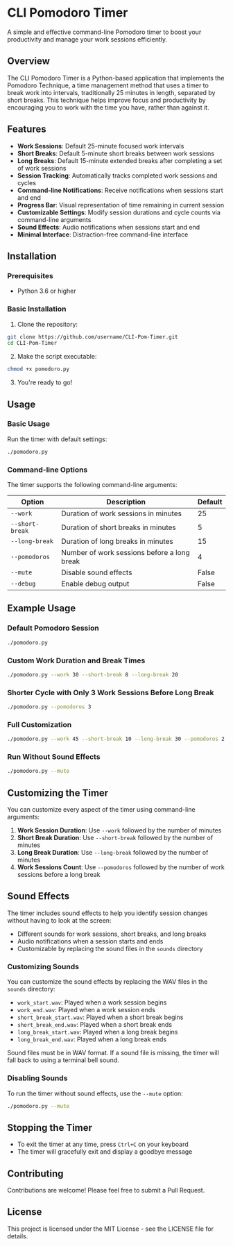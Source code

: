 # CLI Pomodoro Timer

A simple and effective command-line Pomodoro timer to boost your productivity and manage your work sessions efficiently.

## Overview

The CLI Pomodoro Timer is a Python-based application that implements the Pomodoro Technique, a time management method that uses a timer to break work into intervals, traditionally 25 minutes in length, separated by short breaks. This technique helps improve focus and productivity by encouraging you to work with the time you have, rather than against it.

## Features

- **Work Sessions**: Default 25-minute focused work intervals
- **Short Breaks**: Default 5-minute short breaks between work sessions
- **Long Breaks**: Default 15-minute extended breaks after completing a set of work sessions
- **Session Tracking**: Automatically tracks completed work sessions and cycles
- **Command-line Notifications**: Receive notifications when sessions start and end
- **Progress Bar**: Visual representation of time remaining in current session
- **Customizable Settings**: Modify session durations and cycle counts via command-line arguments
- **Sound Effects**: Audio notifications when sessions start and end
- **Minimal Interface**: Distraction-free command-line interface

## Installation

### Prerequisites
- Python 3.6 or higher

### Basic Installation

1. Clone the repository:
```bash
git clone https://github.com/username/CLI-Pom-Timer.git
cd CLI-Pom-Timer
```

2. Make the script executable:
```bash
chmod +x pomodoro.py
```

3. You're ready to go!

## Usage

### Basic Usage

Run the timer with default settings:
```bash
./pomodoro.py
```

### Command-line Options

The timer supports the following command-line arguments:

| Option | Description | Default |
|--------|-------------|---------|
| `--work` | Duration of work sessions in minutes | 25 |
| `--short-break` | Duration of short breaks in minutes | 5 |
| `--long-break` | Duration of long breaks in minutes | 15 |
| `--pomodoros` | Number of work sessions before a long break | 4 |
| `--mute` | Disable sound effects | False |
| `--debug` | Enable debug output | False |

## Example Usage

### Default Pomodoro Session
```bash
./pomodoro.py
```

### Custom Work Duration and Break Times
```bash
./pomodoro.py --work 30 --short-break 8 --long-break 20
```

### Shorter Cycle with Only 3 Work Sessions Before Long Break
```bash
./pomodoro.py --pomodoros 3
```

### Full Customization
```bash
./pomodoro.py --work 45 --short-break 10 --long-break 30 --pomodoros 2
```

### Run Without Sound Effects
```bash
./pomodoro.py --mute
```

## Customizing the Timer

You can customize every aspect of the timer using command-line arguments:

1. **Work Session Duration**: Use `--work` followed by the number of minutes
2. **Short Break Duration**: Use `--short-break` followed by the number of minutes
3. **Long Break Duration**: Use `--long-break` followed by the number of minutes
4. **Work Sessions Count**: Use `--pomodoros` followed by the number of work sessions before a long break

## Sound Effects

The timer includes sound effects to help you identify session changes without having to look at the screen:

- Different sounds for work sessions, short breaks, and long breaks
- Audio notifications when a session starts and ends
- Customizable by replacing the sound files in the `sounds` directory

### Customizing Sounds

You can customize the sound effects by replacing the WAV files in the `sounds` directory:

- `work_start.wav`: Played when a work session begins
- `work_end.wav`: Played when a work session ends
- `short_break_start.wav`: Played when a short break begins
- `short_break_end.wav`: Played when a short break ends
- `long_break_start.wav`: Played when a long break begins
- `long_break_end.wav`: Played when a long break ends

Sound files must be in WAV format. If a sound file is missing, the timer will fall back to using a terminal bell sound.

### Disabling Sounds

To run the timer without sound effects, use the `--mute` option:

```bash
./pomodoro.py --mute
```

## Stopping the Timer

- To exit the timer at any time, press `Ctrl+C` on your keyboard
- The timer will gracefully exit and display a goodbye message

## Contributing

Contributions are welcome! Please feel free to submit a Pull Request.

## License

This project is licensed under the MIT License - see the LICENSE file for details.

